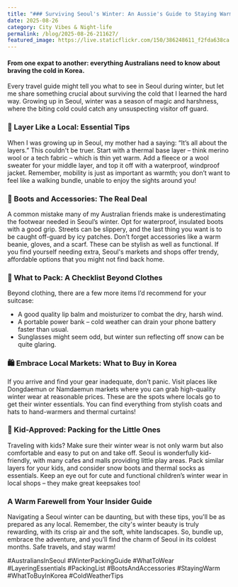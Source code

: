 ```yaml
---
title: "### Surviving Seoul's Winter: An Aussie's Guide to Staying Warm and Stylish"
date: 2025-08-26
category: City Vibes & Night-life
permalink: /blog/2025-08-26-211627/
featured_image: https://live.staticflickr.com/150/386248611_f2fda638ca.jpg
---
```


#### From one expat to another: everything Australians need to know about braving the cold in Korea.

Every travel guide might tell you what to see in Seoul during winter, but let me share something crucial about surviving the cold that I learned the hard way. Growing up in Seoul, winter was a season of magic and harshness, where the biting cold could catch any unsuspecting visitor off guard.

### 🧣 Layer Like a Local: Essential Tips
When I was growing up in Seoul, my mother had a saying: “It’s all about the layers.” This couldn't be truer. Start with a thermal base layer – think merino wool or a tech fabric – which is thin yet warm. Add a fleece or a wool sweater for your middle layer, and top it off with a waterproof, windproof jacket. Remember, mobility is just as important as warmth; you don’t want to feel like a walking bundle, unable to enjoy the sights around you!

### 👢 Boots and Accessories: The Real Deal
A common mistake many of my Australian friends make is underestimating the footwear needed in Seoul’s winter. Opt for waterproof, insulated boots with a good grip. Streets can be slippery, and the last thing you want is to be caught off-guard by icy patches. Don’t forget accessories like a warm beanie, gloves, and a scarf. These can be stylish as well as functional. If you find yourself needing extra, Seoul's markets and shops offer trendy, affordable options that you might not find back home.

### 🎒 What to Pack: A Checklist Beyond Clothes
Beyond clothing, there are a few more items I’d recommend for your suitcase:
- A good quality lip balm and moisturizer to combat the dry, harsh wind.
- A portable power bank – cold weather can drain your phone battery faster than usual.
- Sunglasses might seem odd, but winter sun reflecting off snow can be quite glaring.

### 🛍️ Embrace Local Markets: What to Buy in Korea
If you arrive and find your gear inadequate, don’t panic. Visit places like Dongdaemun or Namdaemun markets where you can grab high-quality winter wear at reasonable prices. These are the spots where locals go to get their winter essentials. You can find everything from stylish coats and hats to hand-warmers and thermal curtains!

### 🧸 Kid-Approved: Packing for the Little Ones
Traveling with kids? Make sure their winter wear is not only warm but also comfortable and easy to put on and take off. Seoul is wonderfully kid-friendly, with many cafes and malls providing little play areas. Pack similar layers for your kids, and consider snow boots and thermal socks as essentials. Keep an eye out for cute and functional children’s winter wear in local shops – they make great keepsakes too!

### A Warm Farewell from Your Insider Guide
Navigating a Seoul winter can be daunting, but with these tips, you'll be as prepared as any local. Remember, the city's winter beauty is truly rewarding, with its crisp air and the soft, white landscapes. So, bundle up, embrace the adventure, and you’ll find the charm of Seoul in its coldest months. Safe travels, and stay warm!

#AustraliansInSeoul #WinterPackingGuide #WhatToWear #LayeringEssentials #PackingList #BootsAndAccessories #StayingWarm #WhatToBuyInKorea #ColdWeatherTips